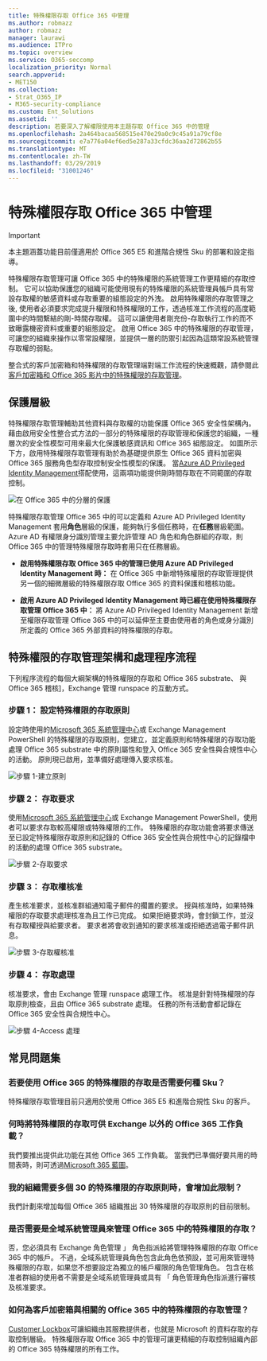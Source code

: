 ```yaml
---
title: 特殊權限存取 Office 365 中管理
ms.author: robmazz
author: robmazz
manager: laurawi
ms.audience: ITPro
ms.topic: overview
ms.service: O365-seccomp
localization_priority: Normal
search.appverid:
- MET150
ms.collection:
- Strat_O365_IP
- M365-security-compliance
ms.custom: Ent_Solutions
ms.assetid: ''
description: 若要深入了解權限使用本主題存取 Office 365 中的管理
ms.openlocfilehash: 2a464bacaa568515e470e29a0c9c45a91a79cf8e
ms.sourcegitcommit: e7a776a04ef6ed5e287a33cfdc36aa2d72862b55
ms.translationtype: MT
ms.contentlocale: zh-TW
ms.lasthandoff: 03/29/2019
ms.locfileid: "31001246"
---
```

# <a name="privileged-access-management-in-office-365"></a>特殊權限存取 Office 365 中管理

> [!IMPORTANT]
> 本主題涵蓋功能目前僅適用於 Office 365 E5 和進階合規性 Sku 的部署和設定指導。

特殊權限存取管理可讓 Office 365 中的特殊權限的系統管理工作更精細的存取控制。 它可以協助保護您的組織可能使用現有的特殊權限的系統管理員帳戶具有常設存取權的敏感資料或存取重要的組態設定的外洩。 啟用特殊權限的存取管理之後, 使用者必須要求完成提升權限和特殊權限的工作，透過核准工作流程的高度範圍中的時間繫結的剛-時間存取權。 這可以讓使用者剛充份-存取執行工作的而不致曝露機密資料或重要的組態設定。 啟用 Office 365 中的特殊權限的存取管理，可讓您的組織來操作以零常設權限，並提供一層的防禦引起因為這類常設系統管理存取權的弱點。

整合式的客戶加密箱和特殊權限的存取管理端對端工作流程的快速概觀，請參閱此[客戶加密箱和 Office 365 影片中的特殊權限的存取管理](https://go.microsoft.com/fwlink/?linkid=2066800)。

## <a name="layers-of-protection"></a>保護層級

特殊權限存取管理輔助其他資料與存取權的功能保護 Office 365 安全性架構內。 藉由啟用安全性整合式方法的一部分的特殊權限的存取管理和保護您的組織，一種層次的安全性模型可用來最大化保護敏感資訊和 Office 365 組態設定。 如圖所示下方，啟用特殊權限存取管理有助於為基礎提供原生 Office 365 資料加密與 Office 365 服務角色型存取控制安全性模型的保護。 當[Azure AD Privileged Identity Management](https://docs.microsoft.com/azure/active-directory/active-directory-privileged-identity-management-configure)搭配使用，這兩項功能提供剛時間存取在不同範圍的存取控制。

![在 Office 365 中的分層的保護](media/pam-layered-protection.png)

特殊權限存取管理 Office 365 中的可以定義和 Azure AD Privileged Identity Management 套用**角色**層級的保護，能夠執行多個任務時，在**任務**層級範圍。  Azure AD 有權限身分識別管理主要允許管理 AD 角色和角色群組的存取，則 Office 365 中的管理特殊權限存取時套用只在任務層級。

- **啟用特殊權限存取 Office 365 中的管理已使用 Azure AD Privileged Identity Management 時：** 在 Office 365 中新增特殊權限的存取管理提供另一個的細微層級的特殊權限存取 Office 365 的資料保護和稽核功能。

- **啟用 Azure AD Privileged Identity Management 時已經在使用特殊權限存取管理 Office 365 中：** 將 Azure AD Privileged Identity Management 新增至權限存取管理 Office 365 中的可以延伸至主要由使用者的角色或身分識別所定義的 Office 365 外部資料的特殊權限的存取。  

## <a name="privileged-access-management-architecture-and-process-flow"></a>特殊權限的存取管理架構和處理程序流程

下列程序流程的每個大綱架構的特殊權限的存取和 Office 365 substrate、 與 Office 365 稽核]，Exchange 管理 runspace 的互動方式。

### <a name="step-1-configuring-a-privileged-access-policy"></a>步驟 1： 設定特殊權限的存取原則

設定時使用的[Microsoft 365 系統管理中心](https://admin.microsoft.com)或 Exchange Management PowerShell 的特殊權限的存取原則，您建立，並定義原則和特殊權限的存取功能處理 Office 365 substrate 中的原則屬性和登入 Office 365 安全性與合規性中心的活動。 原則現已啟用，並準備好處理傳入要求核准。

![步驟 1-建立原則](media/pam-step1-policy-creation.jpg)

### <a name="step-2-access-request"></a>步驟 2： 存取要求

使用[Microsoft 365 系統管理中心](https://admin.microsoft.com)或 Exchange Management PowerShell，使用者可以要求存取較高權限或特殊權限的工作。 特殊權限的存取功能會將要求傳送至已設定特殊權限存取原則和記錄的 Office 365 安全性與合規性中心的記錄檔中的活動的處理 Office 365 substrate。

![步驟 2-存取要求](media/pam-step2-access-request.jpg)

### <a name="step-3-access-approval"></a>步驟 3： 存取權核准

產生核准要求，並核准群組通知電子郵件的擱置的要求。 授與核准時，如果特殊權限的存取要求處理核准為且工作已完成。 如果拒絕要求時，會封鎖工作，並沒有存取權授與給要求者。 要求者將會收到通知的要求核准或拒絕透過電子郵件訊息。

![步驟 3-存取權核准](media/pam-step3-access-approval.jpg)

### <a name="step-4-access-processing"></a>步驟 4： 存取處理

核准要求，會由 Exchange 管理 runspace 處理工作。 核准是針對特殊權限的存取原則檢查，且由 Office 365 substrate 處理。 任務的所有活動會都記錄在 Office 365 安全性與合規性中心。

![步驟 4-Access 處理](media/pam-step4-access-processing.jpg)

## <a name="frequently-asked-questions"></a>常見問題集

### <a name="what-skus-do-i-need-to-use-privileged-access-in-office-365"></a>若要使用 Office 365 的特殊權限的存取是否需要何種 Sku？
特殊權限存取管理目前只適用於使用 Office 365 E5 和進階合規性 Sku 的客戶。

### <a name="when-will-privileged-access-be-available-for-office-365-workloads-beyond-exchange"></a>何時將特殊權限的存取可供 Exchange 以外的 Office 365 工作負載？
我們要推出提供此功能在其他 Office 365 工作負載。 當我們已準備好要共用的時間表時，則可透過[Microsoft 365 藍圖](https://www.microsoft.com/microsoft-365/roadmap)。

### <a name="my-organization-needs-more-than-30-privileged-access-polices-will-this-limit-be-increased"></a>我的組織需要多個 30 的特殊權限的存取原則時，會增加此限制？

我們計劃來增加每個 Office 365 組織推出 30 特殊權限的存取原則的目前限制。

### <a name="do-i-need-to-be-a-global-admin-to-manage-privileged-access-in-office-365"></a>是否需要是全域系統管理員來管理 Office 365 中的特殊權限的存取？
否，您必須具有 Exchange 角色管理 」 角色指派給將管理特殊權限的存取 Office 365 中的帳戶。 不過，全域系統管理員角色包含此角色依預設，並可用來管理特殊權限的存取，如果您不想要設定為獨立的帳戶權限的角色管理角色。 包含在核准者群組的使用者不需要是全域系統管理員或具有 「 角色管理角色指派進行審核及核准要求。

### <a name="how-is-privileged-access-management-in-office-365-related-to-customer-lockbox"></a>如何為客戶加密箱與相關的 Office 365 中的特殊權限的存取管理？
[Customer Lockbox](https://docs.microsoft.com/office365/admin/manage/customer-lockbox-requests)可讓組織由其服務提供者，也就是 Microsoft 的資料存取的存取控制層級。 特殊權限存取 Office 365 中的管理可讓更精細的存取控制組織內部的 Office 365 特殊權限的所有工作。
